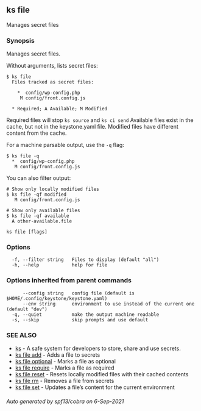 ## ks file

Manages secret files

### Synopsis

Manages secret files.

Without arguments, lists secret files:
```
$ ks file
  Files tracked as secret files:

    *  config/wp-config.php
     M config/front.config.js

  * Required; A Available; M Modified
```

Required files will stop `ks source` and `ks ci send`
Available files exist in the cache, but not in the keystone.yaml file.
Modified files have different content from the cache.

For a machine parsable output, use the `-q` flag:
```
$ ks file -q
  *  config/wp-config.php
   M config/front.config.js
```

You can also filter output:
```
# Show only locally modified files
$ ks file -qf modified
   M config/front.config.js

# Show only available files
$ ks file -qf available
  A other-available.file
```


```
ks file [flags]
```

### Options

```
  -f, --filter string   Files to display (default "all")
  -h, --help            help for file
```

### Options inherited from parent commands

```
      --config string   config file (default is $HOME/.config/keystone/keystone.yaml)
      --env string      environment to use instead of the current one (default "dev")
  -q, --quiet           make the output machine readable
  -s, --skip            skip prompts and use default
```

### SEE ALSO

* [ks](ks.md)	 - A safe system for developers to store, share and use secrets.
* [ks file add](ks_file_add.md)	 - Adds a file to secrets
* [ks file optional](ks_file_optional.md)	 - Marks a file as optional
* [ks file require](ks_file_require.md)	 - Marks a file as required
* [ks file reset](ks_file_reset.md)	 - Resets locally modified files with their cached contents
* [ks file rm](ks_file_rm.md)	 - Removes a file from secrets
* [ks file set](ks_file_set.md)	 - Updates a file’s content for the current environment

###### Auto generated by spf13/cobra on 6-Sep-2021
